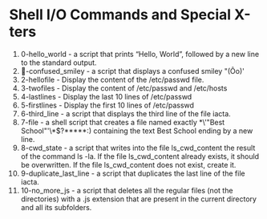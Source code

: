 # Shell I/O Commands and Special X-ters
1. 0-hello_world - a script that prints “Hello, World”, followed by a new line to the standard output.
2. -confused_smiley - a script that displays a confused smiley "(Ôo)'
3. 2-hellofile - Display the content of the /etc/passwd file.
4. 3-twofiles - Display the content of /etc/passwd and /etc/hosts
5. 4-lastlines - Display the last 10 lines of /etc/passwd
6. 5-firstlines - Display the first 10 lines of /etc/passwd
7. 6-third_line -  a script that displays the third line of the file iacta.
8. 7-file - a shell script that creates a file named exactly \*\\'"Best School"\'\\*$\?\*\*\*\*\*:) containing the text Best School ending by a new line.
9. 8-cwd_state - a script that writes into the file ls_cwd_content the result of the command ls -la. If the file ls_cwd_content already exists, it should be overwritten. If the file ls_cwd_content does not exist, create it.
10. 9-duplicate_last_line - a script that duplicates the last line of the file iacta.
11. 10-no_more_js - a script that deletes all the regular files (not the directories) with a .js extension that are present in the current directory and all its subfolders.
